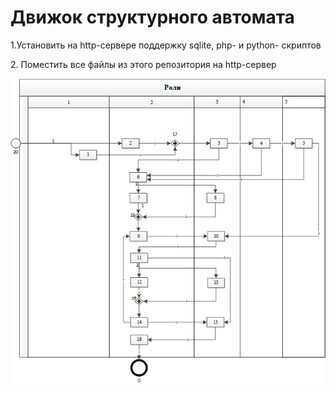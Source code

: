 # Движок структурного автомата
<p>1.Установить на http-сервере поддержку sqlite, php- и python- скриптов
<p>2. Поместить все файлы из этого репозитория на http-сервер

![s](https://github.com/GrigoryevV/StructuralStateMachine/blob/main/fsmx.png)



